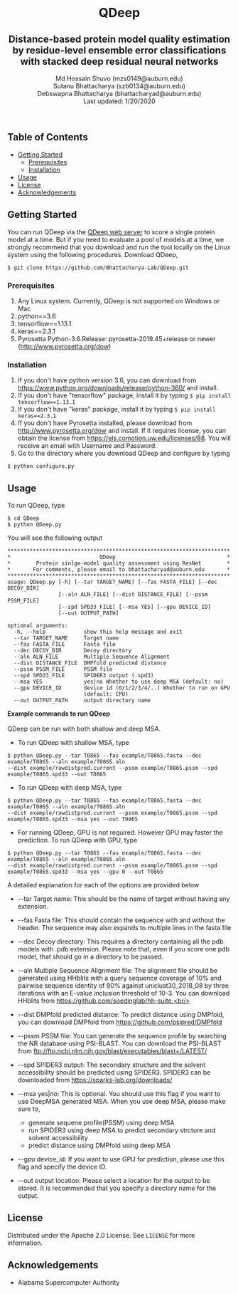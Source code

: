 <!-- TITLE -->
<br />
<p align="center">
<h1 align = "center">QDeep</h2>
  </a>

  <h2 align="center">Distance-based protein model quality estimation by residue-level ensemble error classifications with stacked deep residual neural networks</h2>
  <p align="center">Md Hossain Shuvo (mzs0149@auburn.edu)<br/>
  Sutanu Bhattacharya (szb0134@auburn.edu)<br/>
  Debswapna Bhattacharya (bhattacharyad@auburn.edu)<br/>
  Last updated: 1/20/2020</p><br/>
</p>

<!-- TABLE OF CONTENTS -->
## Table of Contents
* [Getting Started](#getting-started)
  * [Prerequisites](#prerequisites)
  * [Installation](#installation)
* [Usage](#usage)
* [License](#license)
* [Acknowledgements](#acknowledgements)

## Getting Started

You can run QDeep via the <a href="http://watson.cse.eng.auburn.edu/QDeep">QDeep web server</a> to score a single protein model at a time. But if you need to evaluate a pool of models at a time, we strongly recommend that you download and run the tool locally on the Linux system using the following procedures. Download QDeep,
```
$ git clone https://github.com/Bhattacharya-Lab/QDeep.git
```

### Prerequisites

1. Any Linux system. Currently, QDeep is not supported on Windows or Mac
2. python==3.6 <br/>
3. tensorflow==1.13.1 <br/>
4. keras==2.3.1 <br/>
5. Pyrosetta Python-3.6.Release: pyrosetta-2019.45+release or newer (http://www.pyrosetta.org/dow) <br/>

### Installation
1. If you don't have python version 3.6, you can download from <a href="https://www.python.org/downloads/release/python-360/">https://www.python.org/downloads/release/python-360/</a> and install.
2. If you don't have "tensorflow" package, install it by typing ```$ pip install tensorflow==1.13.1```
3. If you don't have "keras" package, install it by typing ```$ pip install keras==2.3.1```
4. If you don't have Pyrosetta installed, please download from <a href="http://www.pyrosetta.org/dow">http://www.pyrosetta.org/dow</a> and install. If it requires license, you can obtain the license from <a href="https://els.comotion.uw.edu/licenses/88">https://els.comotion.uw.edu/licenses/88</a>. You will receive an email with Username and Password.
5. Go to the directory where you download QDeep and configure by typing
```
$ python configure.py
```

<!--- USAGE---->
## Usage
To run QDeep, type
```
$ cd QDeep
$ python QDeep.py
```
You will see the following output
```
**********************************************************************
*                            QDeep                                   *
*        Protein sinlge-model quality assessment using ResNet        *
*       For comments, please email to bhattacharyad@auburn.edu       *
**********************************************************************
usage: QDeep.py [-h] [--tar TARGET_NAME] [--fas FASTA_FILE] [--dec DECOY_DIR]
                [--aln ALN_FILE] [--dist DISTANCE_FILE] [--pssm PSSM_FILE]
                [--spd SPD33_FILE] [--msa YES] [--gpu DEVICE_ID]
                [--out OUTPUT_PATH]

optional arguments:
  -h, --help            show this help message and exit
  --tar TARGET_NAME     Target name
  --fas FASTA_FILE      Fasta file
  --dec DECOY_DIR       Decoy directory
  --aln ALN_FILE        Multiple Sequence Alignment
  --dist DISTANCE_FILE  DMPfold predicted distance
  --pssm PSSM_FILE      PSSM file
  --spd SPD33_FILE      SPIDER3 output (.spd3)
  --msa YES             yes|no Whether to use deep MSA (default: no)
  --gpu DEVICE_ID       device id (0/1/2/3/4/..) Whether to run on GPU
                        (default: CPU)
  --out OUTPUT_PATH     output directory name
```
<b>Example commands to run QDeep</b><br/><br/>
QDeep can be run with both shallow and deep MSA.</br>
* To run QDeep with shallow MSA, type
```
$ python QDeep.py --tar T0865 --fas example/T0865.fasta --dec example/T0865 --aln example/T0865.aln 
--dist example/rawdistpred.current --pssm example/T0865.pssm --spd example/T0865.spd33 --out T0865
```
* To run QDeep with deep MSA, type
```
$ python QDeep.py --tar T0865 --fas example/T0865.fasta --dec example/T0865 --aln example/T0865.aln 
--dist example/rawdistpred.current --pssm example/T0865.pssm --spd example/T0865.spd33 --msa yes --out T0865
```
* For running QDeep, GPU is not required. However GPU may faster the prediction. To run QDeep with GPU, type
```
$ python QDeep.py --tar T0865 --fas example/T0865.fasta --dec example/T0865 --aln example/T0865.aln 
--dist example/rawdistpred.current --pssm example/T0865.pssm --spd example/T0865.spd33 --msa yes --gpu 0 --out T0865
```

A detailed explanation for each of the options are provided below<br/>
* --tar Target name: This should be the name of target without having any extension.<br/>
* --fas Fasta file: This should contain the sequence with and without the header. The sequence may also expands to multiple lines in the fasta file<br/>
* --dec Decoy directory: This requires a directory containing all the pdb models with .pdb extension. Please note that, even if you score one pdb model, that should go in a directory to be passed.<br/>
* --aln Multiple Sequence Alignment file: The alignment file should be generated using HHblits with a query sequence coverage of 10% and pairwise sequence identity of 90% against uniclust30_2018_08 by three iterations with an E-value inclusion threshold of 10-3. You can download HHblits from https://github.com/soedinglab/hh-suite.<br/>
* --dist DMPfold predicted distance: To predict distance using DMPfold, you can download DMPfold from https://github.com/psipred/DMPfold<br/>
* --pssm PSSM file: You can generate the sequence profile by searching the NR database using PSI-BLAST. You can download the PSI-BLAST from ftp://ftp.ncbi.nlm.nih.gov/blast/executables/blast+/LATEST/<br/>
* --spd SPIDER3 output: The secondary structure and the solvent accessibility should be predicted using SPIDER3. SPIDER3 can be downloaded from https://sparks-lab.org/downloads/
* --msa yes|no: This is optional. You should use this flag if you want to use DeepMSA generated MSA. When you use deep MSA, please make sure to, 
  * generate sequene profile(PSSM) using deep MSA
  * run SPIDER3 using deep MSA to predict secondary strcture and solvent accessibility 
  * predict distance using DMPfold using deep MSA
  
* --gpu device_id: If you want to use GPU for prediction, please use this flag and specify the device ID.
* --out output location: Please select a location for the output to be stored. It is recommended that you specify a directory name for the output.

<!-- LICENSE -->
## License

Distributed under the Apache 2.0 License. See `LICENSE` for more information.

<!-- ACKNOWLEDGEMENTS -->
## Acknowledgements
* Alabama Supercomputer Authority
